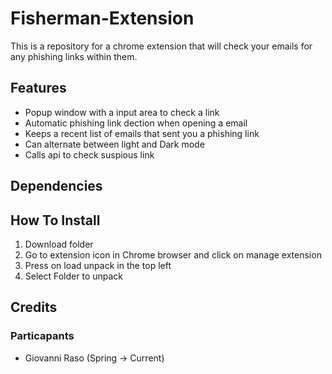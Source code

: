 # Fisherman-Extension
This is a repository for a chrome extension that will check your emails for any phishing links within them.

## Features
- Popup window with a input area to check a link
- Automatic phishing link dection when opening a email
- Keeps a recent list of emails that sent you a phishing link
- Can alternate between light and Dark mode
- Calls api to check suspious link 

## Dependencies

## How To Install
1. Download folder
2. Go to extension icon in Chrome browser and click on manage extension
3. Press on load unpack in the top left
4. Select Folder to unpack

## Credits
### Particapants
- Giovanni Raso (Spring -> Current)
